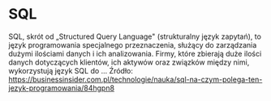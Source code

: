 # SQL
SQL, skrót od „Structured Query Language" (strukturalny język zapytań), to język programowania specjalnego przeznaczenia, służący do zarządzania dużymi ilościami danych i ich analizowania. Firmy, które zbierają duże ilości danych dotyczących klientów, ich aktywów oraz związków między nimi, wykorzystują język SQL do ...
Źródło: https://businessinsider.com.pl/technologie/nauka/sql-na-czym-polega-ten-jezyk-programowania/84hgpn8